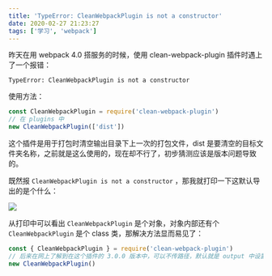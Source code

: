 ```yaml
---
title: 'TypeError: CleanWebpackPlugin is not a constructor'
date: 2020-02-27 21:23:27
tags: ['学习', 'webpack']
---
```


昨天在用 webpack 4.0 搭服务的时候，使用 clean-webpack-plugin 插件时遇上了一个报错：

`TypeError: CleanWebpackPlugin is not a constructor`

使用方法：

```js
const CleanWebpackPlugin = require('clean-webpack-plugin')
// 在 plugins 中
new CleanWebpackPlugin(['dist'])
```

这个插件是用于打包时清空输出目录下上一次的打包文件，dist 是要清空的目标文件夹名称，之前就是这么使用的，现在却不行了，初步猜测应该是版本问题导致的。

既然报 `CleanWebpackPlugin is not a constructor` ，那我就打印一下这默认导出的是个什么：

![](https://personal-1251959693.cos.ap-chengdu.myqcloud.com/2020-02-27-134644.png)

从打印中可以看出 `CleanWebpackPlugin` 是个对象，对象内部还有个 `CleanWebpackPlugin` 是个 class 类，那解决方法显而易见了：

```js
const { CleanWebpackPlugin } = require('clean-webpack-plugin')
// 后来在网上了解到在这个插件的 3.0.0 版本中，可以不传路径，默认就是 output 中设置的文件夹
new CleanWebpackPlugin()
```

